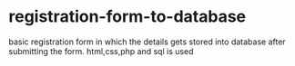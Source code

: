 # registration-form-to-database
basic registration form in which the details gets stored into database after submitting the form. html,css,php and sql is used

